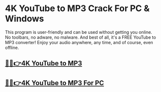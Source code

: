 # 4K YouTube to MP3 Crack For PC & Windows


This program is user-friendly and can be used without getting you online. No toolbars, no adware, no malware. And best of all, it's a FREE YouTube to MP3 converter! Enjoy your audio anywhere, any time, and of course, even offline.



## [🎉🚀👉4K YouTube to MP3](https://fullsetup.pro/dl/)


## [🎉🚀👉4K YouTube to MP3 For PC](https://fullsetup.pro/dl/)
